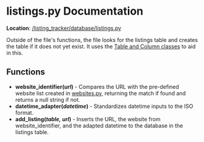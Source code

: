 # listings.py Documentation
**Location**: [/listing_tracker/database/listings.py](/listing_tracker/database/listings.py)

Outside of the file's functions, the file looks for the listings table and creates the table if it does not yet exist. It uses the [Table and Column classes](/docs/database/classes.md) to aid in this.

## Functions
* **website_identifier(*url*)** - Compares the URL with the pre-defined website list created in [websites.py](/docs/database.md#websitespy), returning the match if found and returns a null string if not.
* **datetime_adapter(*datetime*)** - Standardizes datetime inputs to the ISO format.
* **add_listing(*table, url*)** - Inserts the URL, the website from website_identifier, and the adapted datetime to the database in the listings table.